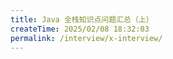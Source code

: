 ```yaml
---
title: Java 全栈知识点问题汇总（上）
createTime: 2025/02/08 18:32:03
permalink: /interview/x-interview/
---
```

